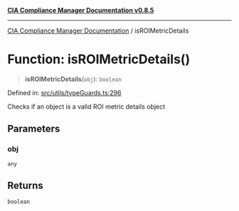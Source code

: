 [**CIA Compliance Manager Documentation v0.8.5**](../README.md)

***

[CIA Compliance Manager Documentation](../globals.md) / isROIMetricDetails

# Function: isROIMetricDetails()

> **isROIMetricDetails**(`obj`): `boolean`

Defined in: [src/utils/typeGuards.ts:296](https://github.com/Hack23/cia-compliance-manager/blob/eca22610f41e5f6b6c0cece88769b1ffbe9db4bd/src/utils/typeGuards.ts#L296)

Checks if an object is a valid ROI metric details object

## Parameters

### obj

`any`

## Returns

`boolean`
